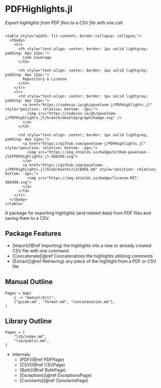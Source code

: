 # PDFHighlights.jl

_Export highlights from PDF files to a CSV file with one call._

```@raw html

<table style="width: fit-content; border-collapse: collapse;">
  <tbody>
    <tr>
      <th style="text-align: center; border: 1px solid lightgray; padding: 6px 12px;">
        Code Coverage
      </th>

      <th style="text-align: center; border: 1px solid lightgray; padding: 6px 12px;">
        Repository & License
      </th>
    </tr>
    <tr>
      <td style="text-align: center; border: 1px solid lightgray; padding: 6px 12px;">
        <a href="https://codecov.io/gh/paveloom-j/PDFHighlights.jl" style="position: relative; bottom: -2px;">
          <img src="https://codecov.io/gh/paveloom-j/PDFHighlights.jl/branch/develop/graph/badge.svg" />
        </a>
      </td>

      <td style="text-align: center; border: 1px solid lightgray; padding: 6px 12px;">
        <a href="https://github.com/paveloom-j/PDFHighlights.jl" style="position: relative; bottom: -2px;">
          <img src="https://img.shields.io/badge/GitHub-paveloom--j%2FPDFHighlights.jl-5DA399.svg">
        </a>
        <a href="https://github.com/paveloom-j/PDFHighlights.jl/blob/master/LICENSE.md" style="position: relative; bottom: -2px;">
          <img src="https://img.shields.io/badge/license-MIT-5DA399.svg">
        </a>
      </td>
    </tr>
  </tbody>
</table>

```

A package for exporting highlights (and related data) from PDF files and saving them to
a CSV.

## Package Features

- [Import](@ref Importing) the highlights into a new or already created CSV file with one command
- [Concatenate](@ref Concatenation) the highlights utilizing comments
- [Extract](@ref Retrieving) any piece of the highlight from a PDF or CSV file

## Manual Outline

```@contents
Pages = map(
    s -> "manual/$(s)",
    ["guide.md", "format.md", "concatenation.md"],
)
```

## Library Outline

```@contents
Pages = [
    "lib/index.md",
    "lib/public.md",
]
```

- Internals
  - [PDF](@ref PDFPage)
  - [CSV](@ref CSVPage)
  - [Both](@ref BothPage)
  - [Exceptions](@ref ExceptionsPage)
  - [Constants](@ref ConstantsPage)
